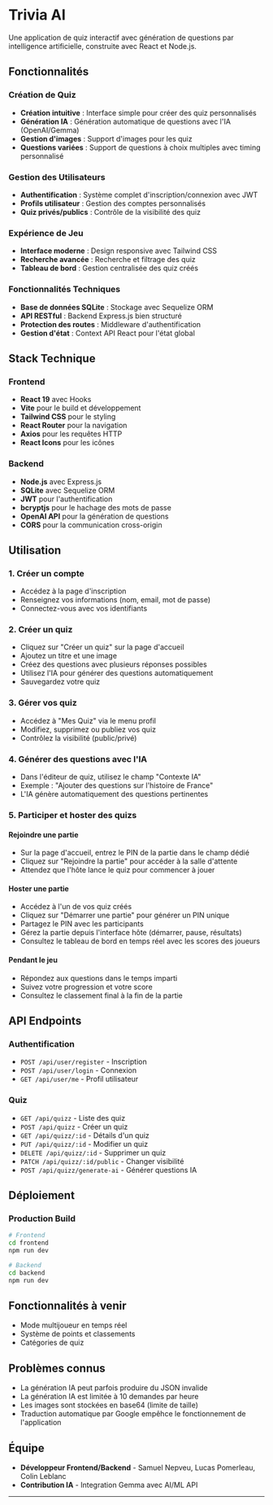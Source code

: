 # Trivia AI

Une application de quiz interactif avec génération de questions par intelligence artificielle, construite avec React et Node.js.

## Fonctionnalités

### Création de Quiz

- **Création intuitive** : Interface simple pour créer des quiz personnalisés
- **Génération IA** : Génération automatique de questions avec l'IA (OpenAI/Gemma)
- **Gestion d'images** : Support d'images pour les quiz
- **Questions variées** : Support de questions à choix multiples avec timing personnalisé

### Gestion des Utilisateurs

- **Authentification** : Système complet d'inscription/connexion avec JWT
- **Profils utilisateur** : Gestion des comptes personnalisés
- **Quiz privés/publics** : Contrôle de la visibilité des quiz

### Expérience de Jeu

- **Interface moderne** : Design responsive avec Tailwind CSS
- **Recherche avancée** : Recherche et filtrage des quiz
- **Tableau de bord** : Gestion centralisée des quiz créés

### Fonctionnalités Techniques

- **Base de données SQLite** : Stockage avec Sequelize ORM
- **API RESTful** : Backend Express.js bien structuré
- **Protection des routes** : Middleware d'authentification
- **Gestion d'état** : Context API React pour l'état global

## Stack Technique

### Frontend

- **React 19** avec Hooks
- **Vite** pour le build et développement
- **Tailwind CSS** pour le styling
- **React Router** pour la navigation
- **Axios** pour les requêtes HTTP
- **React Icons** pour les icônes

### Backend

- **Node.js** avec Express.js
- **SQLite** avec Sequelize ORM
- **JWT** pour l'authentification
- **bcryptjs** pour le hachage des mots de passe
- **OpenAI API** pour la génération de questions
- **CORS** pour la communication cross-origin

## Utilisation

### 1. Créer un compte

- Accédez à la page d'inscription
- Renseignez vos informations (nom, email, mot de passe)
- Connectez-vous avec vos identifiants

### 2. Créer un quiz

- Cliquez sur "Créer un quiz" sur la page d'accueil
- Ajoutez un titre et une image
- Créez des questions avec plusieurs réponses possibles
- Utilisez l'IA pour générer des questions automatiquement
- Sauvegardez votre quiz

### 3. Gérer vos quiz

- Accédez à "Mes Quiz" via le menu profil
- Modifiez, supprimez ou publiez vos quiz
- Contrôlez la visibilité (public/privé)

### 4. Générer des questions avec l'IA

- Dans l'éditeur de quiz, utilisez le champ "Contexte IA"
- Exemple : "Ajouter des questions sur l'histoire de France"
- L'IA génère automatiquement des questions pertinentes

### 5. Participer et hoster des quizs

#### Rejoindre une partie

- Sur la page d'accueil, entrez le PIN de la partie dans le champ dédié
- Cliquez sur "Rejoindre la partie" pour accéder à la salle d'attente
- Attendez que l'hôte lance le quiz pour commencer à jouer

#### Hoster une partie

- Accédez à l'un de vos quiz créés
- Cliquez sur "Démarrer une partie" pour générer un PIN unique
- Partagez le PIN avec les participants
- Gérez la partie depuis l'interface hôte (démarrer, pause, résultats)
- Consultez le tableau de bord en temps réel avec les scores des joueurs

#### Pendant le jeu

- Répondez aux questions dans le temps imparti
- Suivez votre progression et votre score
- Consultez le classement final à la fin de la partie

## API Endpoints

### Authentification

- `POST /api/user/register` - Inscription
- `POST /api/user/login` - Connexion
- `GET /api/user/me` - Profil utilisateur

### Quiz

- `GET /api/quizz` - Liste des quiz
- `POST /api/quizz` - Créer un quiz
- `GET /api/quizz/:id` - Détails d'un quiz
- `PUT /api/quizz/:id` - Modifier un quiz
- `DELETE /api/quizz/:id` - Supprimer un quiz
- `PATCH /api/quizz/:id/public` - Changer visibilité
- `POST /api/quizz/generate-ai` - Générer questions IA

## Déploiement

### Production Build

```bash
# Frontend
cd frontend
npm run dev

# Backend
cd backend
npm run dev
```

## Fonctionnalités à venir

- Mode multijoueur en temps réel
- Système de points et classements
- Catégories de quiz

## Problèmes connus

- La génération IA peut parfois produire du JSON invalide
- La génération IA est limitée à 10 demandes par heure
- Les images sont stockées en base64 (limite de taille)
- Traduction automatique par Google empêhce le fonctionnement de l'application

## Équipe

- **Développeur Frontend/Backend** - Samuel Nepveu, Lucas Pomerleau, Colin Leblanc
- **Contribution IA** - Integration Gemma avec AI/ML API

---
